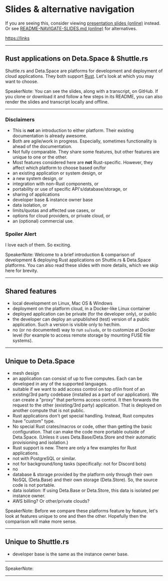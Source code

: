 <!-- The following comment hides this section from being shown by
     https://peter-kehl.github.io/no_std_libs.
-->
<!-- .slide: data-visibility="hidden" -->
# Slides & alternative navigation

If you are seeing this, consider viewing [presentation slides
(online)](https://peter-kehl.github.io/no_std_libs) instead. Or see [README-NAVIGATE-SLIDES.md
(online)](https://github.com/peter-kehl/present_markdown_reveal.js/blob/main/README-NAVIGATE-SLIDES.md)
for alternatives.

<https://links>

---

## Rust applications on Deta.Space & Shuttle.rs

Shuttle.rs and Deta.Space are platforms for development and deployment of cloud applications. They
both support [Rust](todo). Let's look at which you may want to choose.

SpeakerNote: You can see the slides, along with a transcript, on GitHub. If you clone or download it and follow a few steps in its README, you can also render the slides and transcript locally and offline.

---

### Disclaimers

- This is __not__ an introduction to either platform. Their existing documentation is already awesome. <todo>
- Both are agile/work in progress. Especially, sometimes functionality is ahead of the documentation.
- Not fully comparable. They share some features, but other features are unique to one or the other.
- Most features considered here are __not__ Rust-specific. However, they affect which platform to choose based on/for
-  an existing application or system design, or
-  a new system design, or
-  integration with non-Rust components, or
-  portability or use of specific API's/database/storage, or
-  sharing of applications
- developer base & instance owner base
-  data isolation, or
-  limits/quotas and affected use cases, or
-  options for cloud providers, or private cloud, or
-  an (optional) commercial use.

### Spoiler Alert

I love each of them. So exciting.

SpeakerNote: Welcome to a brief introduction & comparison of development & deploying Rust
applications on Shuttle.rs & Deta.Space platforms. You can also read these slides with more
details, which we skip here for brevity.

---

## Shared features

- local development on Linux, Mac OS & Windows
- deployment on the platform cloud, in a Docker-like Linux container
- deployed application can be private (for the developer only), or public
- the developer can deploy an unpublished (test) version of a public application. Such a version is visible only to her/him.
- no (or no documented) way to run `su`/`sudo`, or to customize at Docker level (for example to access remote storage by mounting FUSE file systems).

---

## Unique to Deta.Space

- mesh design
-  an application can consist of up to five computes. Each can be developed in any of the supported languages.
-  suitable if we want to add access control on top of/in front of an existing/3rd party codebase
   (installed as a part of our application). We can create a "proxy" that performs access control.
   It then forwards the request to the other (existing/3rd party) application. That is deployed on another
   compute that is not public.
- Rust applications don't get special handling. Instead, Rust computes have "custom" type.
- No special Rust crates/macros or code, other than getting the basic configuration. That can make the code more portable outside of Deta.Space. (Unless it uses Deta.Base/Deta.Store and their automatic provisioning and isolation.)
- Rust support is new. There are only a few examples for Rust applications.
- not with PostgreSQL or similar.
- not for background/long tasks (specifically: not for Discord bots)
- no
- database & storage provided by the platform only through their own NoSQL (Deta.Base) and their own storage (Deta.Store). So, the source code is not portable.
- data isolation: If using Deta.Base or Deta.Store, this data is isolated per instance owner.
- AWS billing? Or other/private clouds?

SpeakerNote: Before we compare these platforms feature by feature, let's look at features unique to
one and then the other. Hopefully then the comparison will make more sense.

---

## Unique to Shuttle.rs

- developer base is the same as the instance owner base.

---

SpeakerNote:

---

